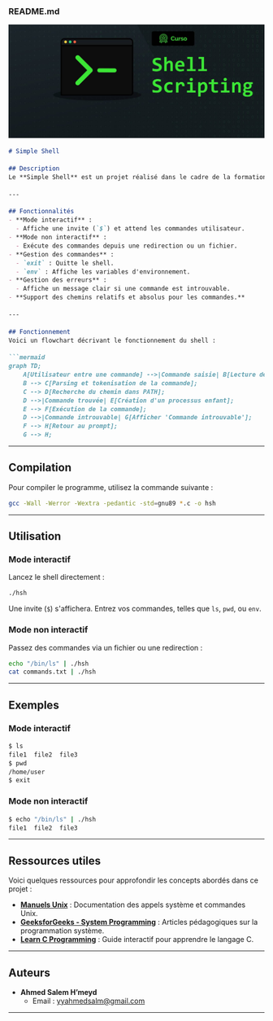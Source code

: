 ### **README.md**
![Diagramme de flux](images/flowchart.png)
```markdown
# Simple Shell

## Description
Le **Simple Shell** est un projet réalisé dans le cadre de la formation à Holberton School. Ce programme implémente un interpréteur de commandes Unix minimaliste en C. Il a pour objectif d'approfondir les concepts de programmation système et la gestion des processus en utilisant des fonctions Unix natives.

---

## Fonctionnalités
- **Mode interactif** :
  - Affiche une invite (`$`) et attend les commandes utilisateur.
- **Mode non interactif** :
  - Exécute des commandes depuis une redirection ou un fichier.
- **Gestion des commandes** :
  - `exit` : Quitte le shell.
  - `env` : Affiche les variables d'environnement.
- **Gestion des erreurs** :
  - Affiche un message clair si une commande est introuvable.
- **Support des chemins relatifs et absolus pour les commandes.**

---

## Fonctionnement
Voici un flowchart décrivant le fonctionnement du shell :

```mermaid
graph TD;
    A[Utilisateur entre une commande] -->|Commande saisie| B[Lecture de l'entrée utilisateur];
    B --> C[Parsing et tokenisation de la commande];
    C --> D[Recherche du chemin dans PATH];
    D -->|Commande trouvée| E[Création d'un processus enfant];
    E --> F[Exécution de la commande];
    D -->|Commande introuvable| G[Afficher 'Commande introuvable'];
    F --> H[Retour au prompt];
    G --> H;
```
---

## Compilation
Pour compiler le programme, utilisez la commande suivante :
```bash
gcc -Wall -Werror -Wextra -pedantic -std=gnu89 *.c -o hsh
```

---

## Utilisation
### Mode interactif
Lancez le shell directement :
```bash
./hsh
```
Une invite (`$`) s'affichera. Entrez vos commandes, telles que `ls`, `pwd`, ou `env`.

### Mode non interactif
Passez des commandes via un fichier ou une redirection :
```bash
echo "/bin/ls" | ./hsh
cat commands.txt | ./hsh
```

---

## Exemples
### Mode interactif
```bash
$ ls
file1  file2  file3
$ pwd
/home/user
$ exit
```

### Mode non interactif
```bash
$ echo "/bin/ls" | ./hsh
file1  file2  file3
```

---

## Ressources utiles
Voici quelques ressources pour approfondir les concepts abordés dans ce projet :
- **[Manuels Unix](https://man7.org/linux/man-pages/)** : Documentation des appels système et commandes Unix.
- **[GeeksforGeeks - System Programming](https://www.geeksforgeeks.org/system-programming/)** : Articles pédagogiques sur la programmation système.
- **[Learn C Programming](https://www.learn-c.org/)** : Guide interactif pour apprendre le langage C.

---

## Auteurs
- **Ahmed Salem H’meyd**
  - Email : yyahmedsalm@gmail.com

---
